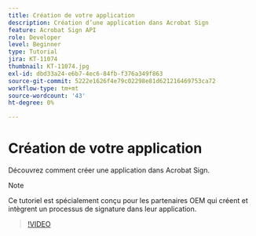 ```yaml
---
title: Création de votre application
description: Création d’une application dans Acrobat Sign
feature: Acrobat Sign API
role: Developer
level: Beginner
type: Tutorial
jira: KT-11074
thumbnail: KT-11074.jpg
exl-id: dbd33a24-e6b7-4ec6-84fb-f376a349f863
source-git-commit: 5222e1626f4e79c02298e81d621216469753ca72
workflow-type: tm+mt
source-wordcount: '43'
ht-degree: 0%

---
```


# Création de votre application

Découvrez comment créer une application dans Acrobat Sign.

>[!NOTE]
>
>Ce tutoriel est spécialement conçu pour les partenaires OEM qui créent et intègrent un processus de signature dans leur application.

>[!VIDEO](https://video.tv.adobe.com/v/347348?hidetitle=true)
